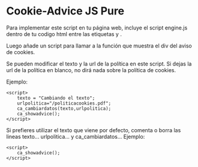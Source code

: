# Cookie-Advice JS Pure

Para implementar este script en tu página web, incluye el script engine.js dentro de tu codigo html entre las etiquetas <body> y </body>.

Luego añade un script para llamar a la función que muestra el div del aviso de cookies.

Se pueden modificar el texto y la url de la política en este script. Si dejas la url de la política en blanco, no dirá nada sobre la política de cookies.

Ejemplo:

<script src="engine.js"></script>
    <script>
        texto = "Cambiando el texto";
        urlpolitica="/politicacookies.pdf";
        ca_cambiardatos(texto,urlpolitica);
        ca_showadvice();
    </script>
Si prefieres utilizar el texto que viene por defecto, comenta o borra las lineas texto...   urlpolitica... y ca_cambiardatos...
Ejemplo: 

<script src="engine.js"></script>
    <script>
        ca_showadvice();
    </script>
